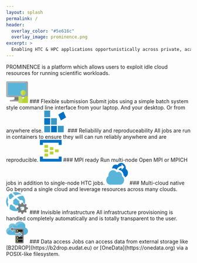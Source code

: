 ```yaml
---
layout: splash
permalink: /
header:
  overlay_color: "#5e616c"
  overlay_image: prominence.png
excerpt: >
  Enabling HTC & HPC applications opportunistically across private, academic and public clouds. 
---
```


PROMINENCE is a platform which allows users to exploit idle cloud resources for running scientific workloads.

<img width="60" height="60" src="prominence-job-submission.png">
### Flexible submission
Submit jobs using a simple batch system style command line interface from your laptop. And your desktop. Or from anywhere else.

<img width="60" height="60" src="prominence-containers.png">
### Reliabilily and reproduceability
All jobs are run in containers to ensure they will can run reliably anywhere and are reproducible.

<img width="60" height="60" src="prominence-multi-node.png">
### MPI ready
Run multi-node Open MPI or MPICH jobs in addition to single-node HTC jobs.

<img width="60" height="60" src="prominence-burst.png">
### Multi-cloud native
Go beyond a single cloud and leverage resources across many clouds.

<img width="60" height="60" src="prominence-invisible.png">
### Invisible infrastructure
All infrastructure provisioning is handled completely automatically and is totally transparent to the user.

<img width="60" height="60" src="prominence-storage.png">
### Data access
Jobs can access data from external storage like [B2DROP](https://b2drop.eudat.eu) or [OneData](https://onedata.org) via a POSIX-like filesystem.

